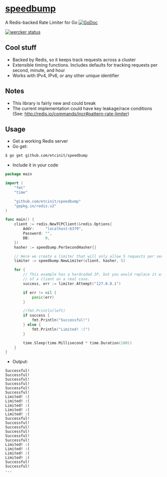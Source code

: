 # [speedbump](https://github.com/etcinit/speedbump)

A Redis-backed Rate Limiter for Go [![GoDoc](https://godoc.org/github.com/etcinit/speedbump?status.svg)](http://godoc.org/github.com/etcinit/speedbump)

[![wercker status](https://app.wercker.com/status/9832225d9e89d9702d4ce7ca4e8e4285/m "wercker status")](https://app.wercker.com/project/bykey/9832225d9e89d9702d4ce7ca4e8e4285)

## Cool stuff

- Backed by Redis, so it keeps track requests across a cluster
- Extensible timing functions. Includes defaults for tracking requests per
second, minute, and hour
- Works with IPv4, IPv6, or any other unique identifier

## Notes

- This library is fairly new and could break
- The current implementation could have key leakage/race conditions (See: http://redis.io/commands/incr#pattern-rate-limiter)

## Usage

- Get a working Redis server
- Go get:

```sh
$ go get github.com/etcinit/speedbump
```

- Include it in your code

```go
package main

import (
	"fmt"
	"time"

	"github.com/etcinit/speedbump"
	"gopkg.in/redis.v2"
)

func main() {
	client := redis.NewTCPClient(&redis.Options{
		Addr:     "localhost:6379",
		Password: "",
		DB:       0,
	})
	hasher := speedbump.PerSecondHasher{}

	// Here we create a limiter that will only allow 5 requests per second
	limiter := speedbump.NewLimiter(client, hasher, 5)

	for {
		// This example has a hardcoded IP, but you would replace it with the IP
		// of a client on a real case.
		success, err := limiter.Attempt("127.0.0.1")

		if err != nil {
			panic(err)
		}

		//fmt.Println(left)
		if success {
			fmt.Println("Successful!")
		} else {
			fmt.Println("Limited! :(")
		}

		time.Sleep(time.Millisecond * time.Duration(100))
	}
}
```

- Output:

```
Successful!
Successful!
Successful!
Successful!
Successful!
Successful!
Limited! :(
Limited! :(
Limited! :(
Limited! :(
Limited! :(
Successful!
Successful!
Successful!
Successful!
Successful!
Successful!
Limited! :(
Limited! :(
Limited! :(
Limited! :(
Successful!
Successful!
...
```
